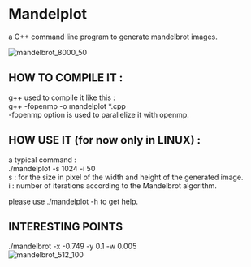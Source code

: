 # Mandelplot
a C++ command line program to generate mandelbrot images.

  ![mandelbrot_8000_50](https://user-images.githubusercontent.com/84465552/218670477-5d80f7e5-6488-4e05-95cb-c8f3096cac2a.jpeg)

## HOW TO COMPILE IT :
g++ used to compile it like this :   </br>
g++ -fopenmp -o mandelplot *.cpp  </br>
-fopenmp option is used to parallelize it with openmp.

## HOW USE IT (for now only in LINUX) :
a typical command : </br>
./mandelplot -s 1024 -i 50 </br>
s : for the size in pixel of the width and height of the generated image. </br>
i : number of iterations according to the Mandelbrot algorithm.

please use ./mandelplot -h to get help.


## INTERESTING POINTS
./mandelbrot -x -0.749 -y 0.1 -w 0.005 </br>
![mandelbrot_512_100](https://user-images.githubusercontent.com/84465552/218671610-0fd697e4-6fac-4dcf-ac8b-2e358a9e9307.jpg)
